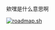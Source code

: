 欸嘿是什么意思啊 

[![roadmap.sh](https://roadmap.sh/card/tall/66f3e323c45e253cb04a16b6?variant=dark)](https://roadmap.sh)

